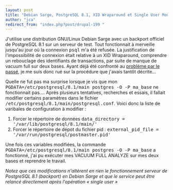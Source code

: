 ```yaml
---
layout: post
title: "Debian Sarge, PostgreSQL 8.1, XID Wraparound et Single User Mode"
author: "jca"
redirect_from: "index.php?post/drupal-199 "
---
```



<p></p>

<!--more-->


<p>

J'utilise une distribution GNU/Linux Debian Sarge avec un backport officiel de PostgreSQL 8.1 sur un serveur de test. Tout fonctionnait à merveille jusqu'au jour où la connexion <tt>psql</tt> m'a été refusée. La justification de l'impossibilité de connexion était relative à un XID Wraparound, comprendre un rebouclage des identifiants de transactions, par suite de manque de vacuum full sur deux bases. Ayant déjà été confronté au <a href="http://www.postgresqlfr.org/?q=node/49" target="_blank">problème par le passé</a>, je me suis donc rué sur la procédure que j'avais tantôt décrite...

</p>

<p>Quelle ne fut pas ma surprise lorsque je vis que mon <tt>PGDATA=/etc/postgresql/8.1/main postgres -O -P ma_base</tt> ne fonctionnait pas.... Après plusieurs tentatives, recherches et essais, il fallait modifier certains paramètres dans le fichier  <tt>/etc/postgresql/8.1/main/postgresql.conf</tt>. Voici donc la liste de varibales de configuration à modifier :

</p>

<ol>

<li>Forcer le répertoire de données <tt>data_directory = '/var/lib/postgresql/8.1/main/'</tt></li>

<li>Forcer le répertoire de dépot du fichier pid : <tt>external_pid_file = '/var/run/postgresql/postmaster.pid'</tt>

</li>

</ol>

Une fois ces variables modifiées, la commande <tt>PGDATA=/etc/postgresql/8.1/main postgres -O -P ma_base</tt> a fonctionné, j'ai pu exécuter mes VACUUM FULL ANALYZE sur mes deux bases et reprendre le travail.

<p><em>Notez que ces modifications n'altèrent en rien le fonctionnement serveur de PostgreSQL 8.1 (backport) en Debian Sarge et que le service peut être relancé directement après l'opération « single user »</em></p>
